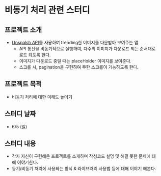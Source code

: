 # 비동기 처리 관련 스터디

## 프로젝트 소개
- [Unspalsh API](https://unsplash.com/documentation#list-photos)를 사용하여 trending한 이미지를 다운받아 보여주는 앱
  - API 통신을 비동기적으로 실행하여, 다수의 이미지가 다운로드 되는 순서대로 로드 되도록 한다.
  - 이미지가 다운로드 중일 때는 placeHolder 이미지를 보여준다.
  - 스크롤 시, pagination을 구현하여 무한 스크롤이 가능하도록 한다.

## 프로젝트 목적
- 비동기 처리에 대한 이해도 높이기

## 스터디 날짜 
- 6/5 (일)

## 스터디 내용
- 각자 자신이 구현해온 프로젝트를 소개하며 작성코드 설명 및 해결 못한 문제에 대해 이야기한다.
- 동기/비동기 처리에 사용되는 방식 & 라이브러리 사용법 등에 대해 이야기 해본다.
